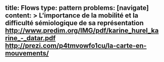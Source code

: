 title: Flows
type: pattern
problems: [navigate]
content: >
    L’importance de la mobilité et la difficulté sémiologique de sa représentation
    http://www.predim.org/IMG/pdf/karine_hurel_karine_-_datar.pdf
    http://prezi.com/p4tmvowfo1cu/la-carte-en-mouvements/
---


